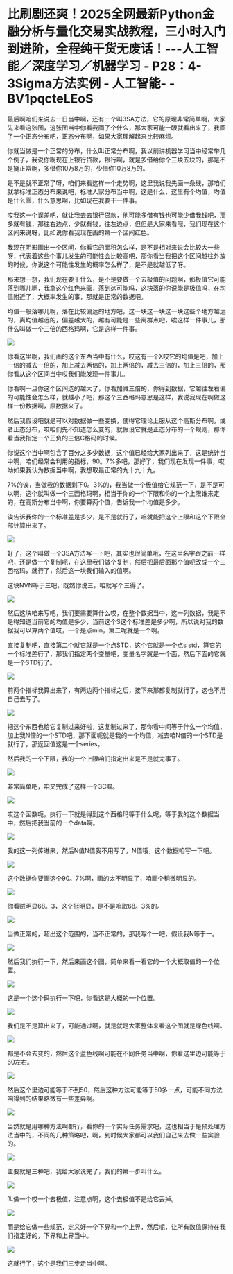 # 比刷剧还爽！2025全网最新Python金融分析与量化交易实战教程，三小时入门到进阶，全程纯干货无废话！---人工智能／深度学习／机器学习 - P28：4-3Sigma方法实例 - 人工智能- - BV1pqcteLEoS

最后啊咱们来说去一日当中啊，还有一个叫3SA方法，它的原理非常简单啊，大家先来看这张图，这张图当中你看我画了个什么，那大家可能一眼就看出来了，我画了一个正态分布吧，正态分布啊，如果大家理解起来比较麻烦。

你就当做是一个正常的分布，什么叫正常分布啊，我以前讲机器学习当中经常举几个例子，我说你啊现在上银行贷款，银行啊，就是多借给你个三块五块的，那是不是挺正常啊，多借你10万8万的，少借你10万8万的。

是不是就不正常了呀，咱们来看这样一个走势啊，这里我说我先画一条线，那咱们就拿标准正态分布来说吧，标准人家分布当中啊，这是什么，这里有个均值，均值是什么零，什么意思啊，比如现在我要干一件事。

哎我这一个误差吧，就让我去去银行贷款，他可能多借有钱也可能少借我钱吧，那多就有钱，那往右边点，少就有钱，往左边点，但但是大家来看哦，我们现在这个区间来说呀，比如说你看我现在画的第一个区间红色。

我现在阴影画出一个区间，你看它的面积怎么样，是不是相对来说会比较大一些呀，代表着这些个事儿发生的可能性会比较高吧，那你看当我把这个区间越往外放的时候，你说这个可能性发生的概率怎么样了，是不是就越低了呀。

那来想一想，我们现在要干什么，是不是要做一个去极值的问题啊，那极值它可能落到哪儿啊，我拿这个红色来画，落到这可能吗，这块落的你说能是极值吗，在均值附近了，大概率发生的事，那就是正常的数据吧。

均值一般落哪儿啊，落在比较偏远的地方吧，这一块这一块这一块这些个地方越远的，离均值越远的，偏差越大的，越有可能是一些离群点吧，唉这样一件事儿，那什么叫做一个三倍的西格玛啊，它是这样一件事。



![](img/844ccdba27597ddecaa004b1f87d2231_1.png)

你看这里啊，我们画的这个东西当中有什么，哎这有一个X哎它的均值是吧，加上一倍的减去一倍的，加上减去两倍的，加上两倍的，减去三倍的，加上三倍的，那你看从这个区间当中哎我们能发现一件事儿。

你看啊一旦你这个区间选的越大了，你看加减三倍的，你得到数据，它越往左右偏的可能性会怎么样，就越小了吧，那这个三西格玛意思是这样，我说我现在啊做这样一份数据啊，原数据来了。

然后我假设吧就是可以对数据做一些变换，使得它理论上服从这个高斯分布啊，或者正态分布，哎咱们先不知道怎么变的，就假设它就是正态分布的一个规则，那你看当我指定一个正负的三倍C格码的时候。

你说这个当中啊包含了百分之多少数据，这个值已经给大家列出来了，这是统计当中啊，咱们经常会利用的指标，90。7%多吧，那好了，我们现在发现一件事，哎呦如果我认为数据当中啊，我想取最正常的九十九十九。

7%的诶，当做我的数据剩下0。3%的，我当做一个极值给它规范一下，是不是可以啊，这个就叫做一个三西格玛啊，相当于你的一个下限和你的一个上限谁来定的，在高斯分布当中啊，你要算两个值，告诉我一个均值是多少。

诶告诉我你的一个标准差是多少，是不是就行了，咱就能把这个上限和这个下限全部计算出来了。

![](img/844ccdba27597ddecaa004b1f87d2231_3.png)

好了，这个叫做一个3SA方法写一下吧，其实也很简单哦，在这里名字跟之前一样吧，还是做一个复制呃，在这里我们做个复制，然后把最后面那个值吧改成一个三西格玛，就行了，然后这一块我们输入的值啊。

这块NVN等于三吧，既然你说三，咱就写个三得了。

![](img/844ccdba27597ddecaa004b1f87d2231_5.png)

然后这块咱来写吧，我们要需要算什么哎，在整个数据当中，这一列数据，我是不是得知道当前它的均值是多少，当前这个S这个标准差是多少啊，所以说对我的数据我可以算两个值哎，一个是点min，第二呢就是一个啊。

直接复制吧，直接第二个就它就是一个点STD，这个它就是一个点s std，算它的一个标准差行了，那我们指定两个变量吧，变量名字就是一个面，然后下面的它就是一个STD行了。



![](img/844ccdba27597ddecaa004b1f87d2231_7.png)

前两个指标我算出来了，有两边两个指标之后，接下来那都复制就行了，这也不用自己去写了。

![](img/844ccdba27597ddecaa004b1f87d2231_9.png)

把这个东西也给它复制过来好啦，这复制过来了，那你看中间等于什么一个均值，加上我N倍的一个STD吧，那下面呢就是我的一个均值，减去咱N倍的一个STD是就行了，那返回值这是一个series。

然后我的一个下限，我的一个上限咱们指定出来是不是就完事了。

![](img/844ccdba27597ddecaa004b1f87d2231_11.png)

非常简单吧，咱又完成了这样一个3C嘛。

![](img/844ccdba27597ddecaa004b1f87d2231_13.png)

哎这个函数呃，执行一下就是得到这个西格玛等于什么呢，等于我的这个数据当中，然后把我当前的一个data啊。



![](img/844ccdba27597ddecaa004b1f87d2231_15.png)

我的这一列传进来，然后N值N值我不用写了，N值哦，这个数据咱写一下吧。

![](img/844ccdba27597ddecaa004b1f87d2231_17.png)

这个数据你要画这个90。7%啊，画的太不明显了，咱画个稍微明显的。

![](img/844ccdba27597ddecaa004b1f87d2231_19.png)

你看贼明显68。3，这个挺明显，是不是咱取68。3%的。

![](img/844ccdba27597ddecaa004b1f87d2231_21.png)

当做正常的，超出这个范围的，当不正常的，那我写个一吧，假设我N等于一。

![](img/844ccdba27597ddecaa004b1f87d2231_23.png)

然后我们执行一下，然后来画这个图，简单来看一看它的一个大概取值的一个位置。

![](img/844ccdba27597ddecaa004b1f87d2231_25.png)

这是一个这个码执行一下吧，你看这是大概的一个位置。

![](img/844ccdba27597ddecaa004b1f87d2231_27.png)

我们是不是算出来了，可能通过啊，就是就是大家整体来看这个图就是绿色线啊。

![](img/844ccdba27597ddecaa004b1f87d2231_29.png)

都是不会去变的，然后这个蓝色线啊可能在不同任务当中啊，你看这里边可能等于60左右。

![](img/844ccdba27597ddecaa004b1f87d2231_31.png)

然后这个里边可能等于不到50，然后这种方法可能等于50多一点，可能不同方法咱得到的结果略微有一些差异啊。



![](img/844ccdba27597ddecaa004b1f87d2231_33.png)

当然就是用哪种方法啊都行，看你的一个实际任务需求吧，这也相当于是预处理方法当中的，不同的几种策略吧，啊，到时候大家都可以我们自己来去做一些实验的。



![](img/844ccdba27597ddecaa004b1f87d2231_35.png)

主要就是三种吧，我给大家说完了，我们的第一步叫什么。

![](img/844ccdba27597ddecaa004b1f87d2231_37.png)

叫做一个哎一个去极值，注意点啊，这个去极值不是给它丢掉。

![](img/844ccdba27597ddecaa004b1f87d2231_39.png)

而是给它做一些规范，定义好一个下界和一个上界，然后呢，让所有数值保持在我们指定好的，下界和上界当中。

![](img/844ccdba27597ddecaa004b1f87d2231_41.png)

这就行了，这个是我们三步走当中啊。